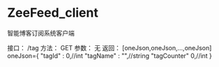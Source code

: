# ZeeFeed_client
智能博客订阅系统客户端

接口： /tag
方法： GET
参数： 无
返回： [oneJson,oneJson,...,oneJson]
      oneJson={
        "tagId" : 0,//int
        "tagName" : "",//string
        "tagCounter" 0,//int
      }
